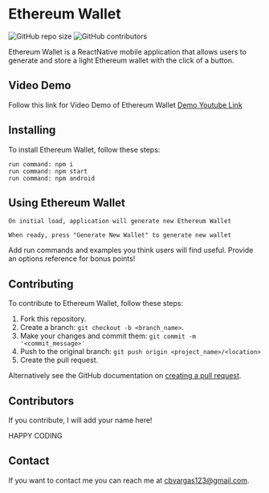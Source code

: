 # Ethereum Wallet

![GitHub repo size](https://img.shields.io/github/repo-size/cbvargas5/Ethereum-Wallet)
![GitHub contributors](https://img.shields.io/github/contributors/cbvargas5/Ethereum-Wallet)

Ethereum Wallet is a ReactNative mobile application that allows users to generate and store a light Ethereum wallet with the click of a button.
## Video Demo

Follow this link for Video Demo of Ethereum Wallet
[Demo Youtube Link](https://youtu.be/4RKaNWmbTVc)

## Installing

To install Ethereum Wallet, follow these steps:

```
run command: npm i
run command: npm start
run command: npm android

```
## Using Ethereum Wallet

```
On initial load, application will generate new Ethereum Wallet

When ready, press "Generate New Wallet" to generate new wallet
```

Add run commands and examples you think users will find useful. Provide an options reference for bonus points!

## Contributing
To contribute to Ethereum Wallet, follow these steps:

1. Fork this repository.
2. Create a branch: `git checkout -b <branch_name>`.
3. Make your changes and commit them: `git commit -m '<commit_message>'`
4. Push to the original branch: `git push origin <project_name>/<location>`
5. Create the pull request.

Alternatively see the GitHub documentation on [creating a pull request](https://help.github.com/en/github/collaborating-with-issues-and-pull-requests/creating-a-pull-request).

## Contributors

If you contribute, I will add your name here! 

HAPPY CODING

## Contact

If you want to contact me you can reach me at cbvargas123@gmail.com.
